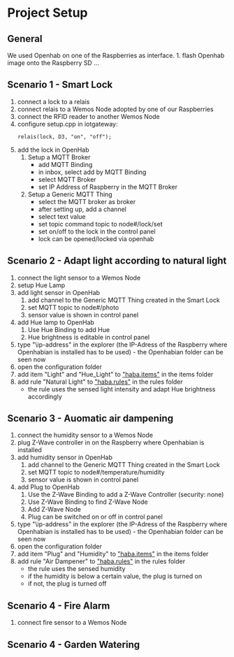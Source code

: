 # Project Setup
## General
We used Openhab on one of the Raspberries as interface.
    1. flash Openhab image onto the Raspberry SD
    ...

## Scenario 1 - Smart Lock
1. connect a lock to a relais
2. connect relais to a Wemos Node adopted by one of our Raspberries
3. connect the RFID reader to another Wemos Node
4. configure setup.cpp in iotgateway:
    ```
    relais(lock, D3, "on", "off");
    ```
5. add the lock in OpenHab
    1. Setup a MQTT Broker
        - add MQTT Binding
        - in inbox, select add by MQTT Binding
        - select MQTT Broker
        - set IP Address of Raspberry in the MQTT Broker
    2. Setup a Generic MQTT Thing
        - select the MQTT broker as broker
        - after setting up, add a channel
        - select text value
        - set topic command topic to node#/lock/set
        - set on/off to the lock in the control panel
        - lock can be opened/locked via openhab

## Scenario 2 - Adapt light according to natural light
1. connect the light sensor to a Wemos Node
2. setup Hue Lamp
3. add light sensor in OpenHab
    1. add channel to the Generic MQTT Thing created in the Smart Lock
    2. set MQTT topic to node#/photo
    3. sensor value is shown in control panel
4. add Hue lamp to OpenHab
    1. Use Hue Binding to add Hue
    2. Hue brightness is editable in control panel
5. type "\\ip-address" in the explorer (the IP-Adress of the Raspberry where Openhabian is installed has to be used) - the Openhabian folder can be seen now
6. open the configuration folder
7. add item "Light" and "Hue_Light" to ["haba.items"](./openhab_files/haba.items) in the items folder
8. add rule "Natural Light" to ["haba.rules"](./openhab_files/haba.rules) in the rules folder
    - the rule uses the sensed light intensity and adapt Hue brightness accordingly

## Scenario 3 - Auomatic air dampening
1. connect the humidity sensor to a Wemos Node
2. plug Z-Wave controller in on the Raspberry where Openhabian is installed
3. add humidity sensor in OpenHab
    1. add channel to the Generic MQTT Thing created in the Smart Lock
    2. set MQTT topic to node#/temperature/humidity
    3. sensor value is shown in control panel
4. add Plug to OpenHab
    1. Use the Z-Wave Binding to add a Z-Wave Controller (security: none)
    2. Use Z-Wave Binding to find Z-Wave Node
    3. Add Z-Wave Node
    4. Plug can be switched on or off in control panel
5. type "\\ip-address" in the explorer (the IP-Adress of the Raspberry where Openhabian is installed has to be used) - the Openhabian folder can be seen now
6. open the configuration folder
7. add item "Plug" and "Humidity" to ["haba.items"](./openhab_files/haba.items) in the items folder
8. add rule "Air Dampener" to ["haba.rules"](./openhab_files/haba.rules) in the rules folder
    - the rule uses the sensed humidity
    - if the humidity is below a certain value, the plug is turned on
    - if not, the plug is turned off

## Scenario 4 - Fire Alarm
1. connect fire sensor to a Wemos Node

## Scenario 4 - Garden Watering
